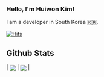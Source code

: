 ### Hello, I'm Huiwon Kim!
I am a developer in South Korea 🇰🇷.

[![Hits](https://hits.seeyoufarm.com/api/count/incr/badge.svg?url=https%3A%2F%2Fgithub.com%2Fhu1won&count_bg=%239C9C98&title_bg=%23555555&icon=github.svg&icon_color=%23EFEFEF&title=visit&edge_flat=true)](https://github.com/hu1won)

## Github Stats  
| <a href="https://github.com/hu1won"><img align="center" src="https://github-readme-stats.vercel.app/api?username=hu1won&show_icons=true&include_all_commits=true&theme=buefy&hide_border=true" /></a> | <a href="https://github.com/hu1won"><img align="center" src="https://github-readme-stats.vercel.app/api/top-langs/?username=hu1won&layout=compact&theme=buefy&hide_border=true" /></a> |

<br/>   
  

<!--
**hu1won/hu1won** is a ✨ _special_ ✨ repository because its `README.md` (this file) appears on your GitHub profile.


